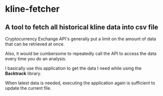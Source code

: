 # kline-fetcher
## A tool to fetch all historical kline data into csv file

Cryptocurrency Exchange API's generally put a limit on the amount of data that can be retrieved at once.

Also, it would be cumbersome to repeatedly call the API to access the data every time you do an analysis.

I basically use this application to get the data I need while using the <b>Backtrack</b> library.

When latest data is needed, executing the application again is sufficient to update the current file.
